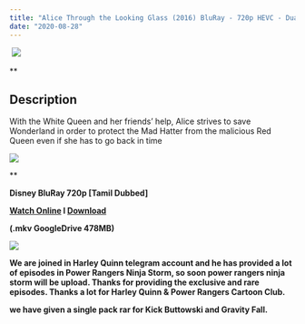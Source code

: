 ```yaml
---
title: "Alice Through the Looking Glass (2016) BluRay - 720p HEVC - Dual Aud [Tamil + Eng] - x265 - 450MB"
date: "2020-08-28"
---
```


 [![](https://1.bp.blogspot.com/-OPM_kJUU930/X0iUuXWO1sI/AAAAAAAABG0/xzJEEZnLpYMz39AFRQXBk0slzr-TcozTQCLcBGAsYHQ/s16000/alice-through-the-looking-glass-2016-wallpaper-5.jpg)](https://1.bp.blogspot.com/-OPM_kJUU930/X0iUuXWO1sI/AAAAAAAABG0/xzJEEZnLpYMz39AFRQXBk0slzr-TcozTQCLcBGAsYHQ/s1000/alice-through-the-looking-glass-2016-wallpaper-5.jpg)

**

## Description

With the White Queen and her friends’ help, Alice strives to save Wonderland in order to protect the Mad Hatter from the malicious Red Queen even if she has to go back in time

[![](https://1.bp.blogspot.com/-fai1ZuUwnbA/XIjy2aT4irI/AAAAAAAAANw/7rEO6tENJrUFG3goDQKkqoL-8fDxd-o3gCK4BGAsYHg/d/torrborder.gif)](https://1.bp.blogspot.com/-fai1ZuUwnbA/XIjy2aT4irI/AAAAAAAAANw/7rEO6tENJrUFG3goDQKkqoL-8fDxd-o3gCK4BGAsYHg/s500/torrborder.gif)

**

**Disney BluRay 720p \[Tamil Dubbed\]**

 **[Watch Online](https://drive.google.com/file/d/163uloHy0sTTT5n5LdGdA0iQukcRBTcDh/view) I [Download](https://drive.google.com/uc?id=163uloHy0sTTT5n5LdGdA0iQukcRBTcDh&export=download)**

**(.mkv GoogleDrive 478MB)**

[![](https://1.bp.blogspot.com/-fai1ZuUwnbA/XIjy2aT4irI/AAAAAAAAANw/7rEO6tENJrUFG3goDQKkqoL-8fDxd-o3gCK4BGAsYHg/d/torrborder.gif)](https://1.bp.blogspot.com/-fai1ZuUwnbA/XIjy2aT4irI/AAAAAAAAANw/7rEO6tENJrUFG3goDQKkqoL-8fDxd-o3gCK4BGAsYHg/s500/torrborder.gif)

**We are joined in Harley Quinn telegram account and he has provided a lot of episodes in Power Rangers Ninja Storm, so soon power rangers ninja storm will be upload. Thanks for providing the exclusive and rare episodes. Thanks a lot for Harley Quinn & Power Rangers Cartoon Club.**

**we have given a single pack rar for Kick Buttowski and Gravity Fall.**
